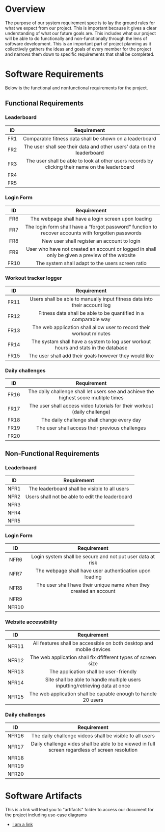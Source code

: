 # Overview

The purpose of our system requirement spec is to lay the ground rules for what we expect from our project. This is important because it gives a clear understanding of what our future goals are. This includes what our project will be able to do functionally and non-functionally through the lens of software development. This is an important part of project planning as it collectively gathers the ideas and goals of every member for the project and narrows them down to specific requirements that shall be completed.

# Software Requirements

Below is the functional and nonfunctional requirements for the project.

## Functional Requirements
### Leaderboard
| ID | Requirement |
| :-------------: | :----------: |
| FR1 | Comparable fitness data shall be shown on a leaderboard |
| FR2 | The user shall see their data and other users’ data on the leaderboard |
| FR3 | The user shall be able to look at other users records by clicking their name on the leaderboard |
| FR4 | 
| FR5 |
### Login Form
| ID | Requirement |
| :-------------: | :----------: |
| FR6 | The webpage shall have a login screen upon loading |
| FR7 | The login form shall have a “forgot password” function to recover accounts with forgotten passwords |
| FR8 | New user shall register an account to login |
| FR9 | User who have not created an account or logged in shall only be given a preview of the website |
| FR10 | The system shall adapt to the users screen ratio |
### Workout tracker logger 
| ID | Requirement |
| :-------------: | :----------: |
| FR11 | Users shall be able to manually input fitness data into their account log |
| FR12 | Fitness data shall be able to be quantified in a comparable way |
| FR13 | The web application shall allow user to record their workout minutes |
| FR14 | The systam shall have a system to log user workout hours and stats in the database |
| FR15 | The user shall add their goals however they would like |
### Daily challenges
| ID | Requirement |
| :-------------: | :----------: |
| FR16 | The daily challenge shall let users see and achieve the highest score mutilple times |
| FR17 | The user shall access video tutorials for their workout (daily challenge) |
| FR18 | The daily challenge shall change every day |
| FR19 | The user shall access their previous challenges |
| FR20 | 

## Non-Functional Requirements
### Leaderboard
| ID | Requirement |
| :-------------: | :----------: |
| NFR1 | The leaderboard shall be visible to all users |
| NFR2 | Users shall not be able to edit the leaderboard |
| NFR3 | 
| NFR4 |
| NFR5 |
### Login Form 
| ID | Requirement |
| :-------------: | :----------: |
| NFR6 | Login system shall be secure and not put user data at risk |
| NFR7 | The webpage shall have user authentication upon loading | 
| NFR8 | The user shall have their unique name when they created an account |
| NFR9 |
| NFR10 |
### Website accessibility
| ID | Requirement |
| :-------------: | :----------: |
| NFR11 | All features shall be accessible on both desktop and mobile devices |
| NFR12 | The web application shall fix dfifferent types of screen size |
| NFR13 | The application shall be user-friendly |
| NFR14 | Site shall be able to handle multiple users inputting/retrieving data at once |
| NFR15 | The web application shall be capable enough to handle 20 users 
### Daily challenges
| ID | Requirement |
| :-------------: | :----------: |
| NFR16 | The daily challenge videos shall be visible to all users |
| NFR17 | Daily challenge vides shall be able to be viewed in full screen regardless of screen resolution |
| NFR18 | 
| NFR19 |
| NFR20 |


# Software Artifacts
This is a link will lead you to "artifacts" folder to access our document for the project including use-case diagrams
* [I am a link](https://github.com/nhutu1911/GVSU-CIS350-TeamTALK/tree/master/artifacts)
